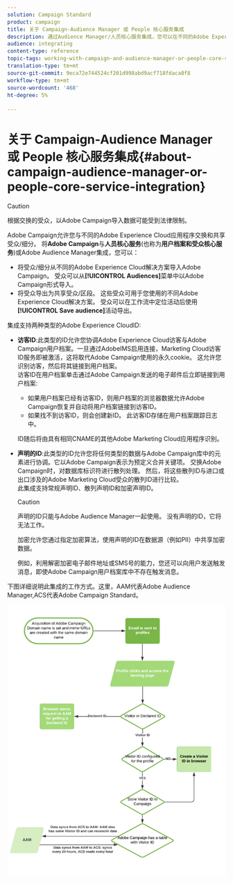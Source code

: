 ```yaml
---
solution: Campaign Standard
product: campaign
title: 关于 Campaign-Audience Manager 或 People 核心服务集成
description: 通过Audience Manager/人员核心服务集成，您可以在不同的Adobe Experience Cloud解决方案中共享受众或细分。
audience: integrating
content-type: reference
topic-tags: working-with-campaign-and-audience-manager-or-people-core-service
translation-type: tm+mt
source-git-commit: 9eca72e744524cf201d998abd9acf718fdaca0f8
workflow-type: tm+mt
source-wordcount: '468'
ht-degree: 5%

---
```



# 关于 Campaign-Audience Manager 或 People 核心服务集成{#about-campaign-audience-manager-or-people-core-service-integration}

>[!CAUTION]
>
>根据交换的受众，以Adobe Campaign导入数据可能受到法律限制。

Adobe Campaign允许您与不同的Adobe Experience Cloud应用程序交换和共享受众/细分。 将&#x200B;**Adobe Campaign**&#x200B;与&#x200B;**人员核心服务**(也称为&#x200B;**用户档案和受众核心服务**)或Adobe Audience Manager集成，您可以：

* 将受众/细分从不同的Adobe Experience Cloud解决方案导入Adobe Campaign。 受众可以从&#x200B;**[!UICONTROL Audiences]**&#x200B;菜单中以Adobe Campaign形式导入。
* 将受众导出为共享受众/区段。 这些受众可用于您使用的不同Adobe Experience Cloud解决方案。 受众可以在工作流中定位活动后使用&#x200B;**[!UICONTROL Save audience]**&#x200B;活动导出。

集成支持两种类型的Adobe Experience CloudID:

* **访客ID**:此类型的ID允许您协调Adobe Experience Cloud访客与Adobe Campaign用户档案。一旦通过AdobeIMS启用连接，Marketing Cloud访客ID服务即被激活，这将取代Adobe Campaign使用的永久cookie。 这允许您识别访客，然后将其链接到用户档案。
   <br>访客ID在用户档案单击通过Adobe Campaign发送的电子邮件后立即链接到用户档案:
   * 如果用户档案已经有访客ID，则用户档案的浏览器数据允许Adobe Campaign恢复并自动将用户档案链接到访客ID。
   * 如果找不到访客ID，则会创建新ID。 此访客ID存储在用户档案跟踪日志中。

   ID随后将由具有相同CNAME的其他Adobe Marketing Cloud应用程序识别。

* **声明的ID**:此类型的ID允许您将任何类型的数据与Adobe Campaign库中的元素进行协调。它以Adobe Campaign表示为预定义合并关键项。 交换Adobe Campaign时，对数据库标识符进行散列处理。 然后，将这些散列ID与进口或出口涉及的Adobe Marketing Cloud受众的散列ID进行比较。
   <br>此集成支持常规声明ID、散列声明ID和加密声明ID。

   >[!CAUTION]
   >
   >声明的ID只能与Adobe Audience Manager一起使用。 没有声明的ID，它将无法工作。

   加密允许您通过指定加密算法，使用声明的ID在数据源（例如PII）中共享加密数据。

   例如，利用解密加密电子邮件地址或SMS号的能力，您还可以向用户发送触发消息，即使Adobe Campaign用户档案库中不存在触发消息。

下图详细说明此集成的工作方式。这里，AAM代表Adobe Audience Manager,ACS代表Adobe Campaign Standard。

![](assets/aam_diagram.png)